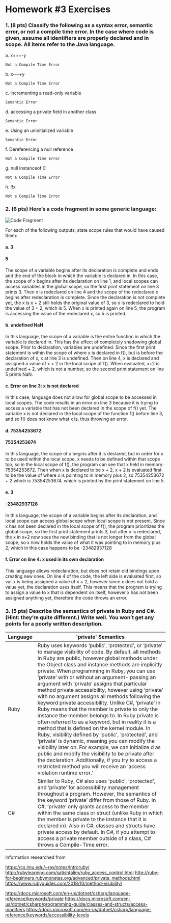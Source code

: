 # Homework #3 Exercises

### 1. (8 pts) Classify the following as a syntax error, semantic error, or not a compile time error. In the case where code is given, assume all identifiers are properly declared and in scope. All items refer to the Java language.

a. x+++-y   

    Not a Compile Time Error

b. x---+y

    Not a Compile Time Error

c. incrementing a read-only variable

    Semantic Error

d. accessing a private field in another class

    Semantic Error

e. Using an uninitialized variable

    Semantic Error

f. Dereferencing a null reference

    Not a Compile Time Error

g. null instanceof C

    Not a Compile Time Error

h. !!x

    Not a Compile Time Error


### 2. (6 pts) Here’s a code fragment in some generic language:


 ![Code Fragment](https://i.imgur.com/Lf4e6Xd.png)



For each of the following outputs, state scope rules that would have caused them:

#### a. 3
#### 5

The scope of a variable begins after its declaration is complete and ends and the end of the block in which the variable is declared in. In this case, the scope of x begins after its declaration on line 1, and local scopes can access variables in the global scope, so the first print statement on line 3 prints 3. Then x is redeclared on line 4 and the scope of the redeclared x begins after redeclaration is complete. Since the declaration is not complete yet, the x is x + 2 still holds the original value of 3, so x is redeclared to hold the value of 3 + 2, which is 5. When x is printed again on line 5, the program is accessing the value of the redeclared x, so 5 is printed.


#### b. undefined NaN

In this language, the scope of a variable is the entire function in which the variable is declared in. This has the effect of completely shadowing global scope. Prior to declaration, variables are undefined. Since the first print statement is within the scope of where x is declared in f(), but is before the declaration of x, x at line 3 is undefined. Then on line 4, x is declared and assigned a value of x + 2 in the local scope of f(). When evaluated, x+2 is undefined + 2. which is not a number, so the second print statement on line 5 prints NaN.


#### c. Error on line 3: x is not declared

In this case, language does not allow for global scope to be accessed in local scopes. The code results in an error on line 3 because it is trying to access a variable that has not been declared in the scope of f() yet. The variable x is not declared in the local scope of the function f() before line 3, and so f() does not know what x is, thus throwing an error.


#### d. 75354253672
#### 75354253674


In this language, the scope of x begins after it is declared, but in order for x to be used within the local scope, x needs to be defined within that scope too, so in the local scope of f(), the program can see that x held in memory: 75354253672. Then when x is declared to be x + 2, x + 2 is evaluated first to be the value of where x is pointing to in memory plus 2, so 75354253672 + 2 which is 75354253674, which is printed by the print statement on line 5.


#### e. 3
#### -23482937128


  In this language, the scope of a variable begins after its declaration, and local scope can access global scope when local scope is not present. Since x has not been declared in the local scope of f(), the program prioritizes the global scope, so the first print statement prints 3, but after x is redeclared, the x in x+2 now sees the new binding that is not longer from the global scope, so x now holds the value of what it was pointing to in memory plus 2, which in this case happens to be -23482937128


#### f. Error on line 4: x used in its own declaration


This language allows redeclaration, but does not retain old bindings upon creating new ones. On line 4 of the code, the left side is evaluated first, so var x is being assigned a value of x + 2, however since x does not hold a value yet, the declaration uses itself. This means that the program is trying to assign a value to x that is dependent on itself, however x has not been assigned anything yet, therefore the code throws an error.



### 3. (5 pts) Describe the semantics of private in Ruby and C#. (Hint: they’re quite different.) Write well. You won’t get any points for a poorly written description.


| Language | 'private' Semantics |
| --- | --- |
| Ruby | Ruby uses keywords ‘public’, ‘protected’, or ‘private’ to manage visibility of code. By default, all methods in Ruby are public, however global methods under the Object class and instance methods are implicitly private. When programming in Ruby, you can use ‘private’ with or without an argument- passing an argument with ‘private’ assigns that particular method private accessibility, however using ‘private’ with no argument assigns all methods following the keyword private accessibility. Unlike C#, ‘private’ in Ruby means that the member is private to only the instance the member belongs to. In Ruby private is often referred to as a keyword, but in reality it is a method that is defined on the kernel module. In Ruby, visibility defined by ‘public’, ‘protected’, and ‘private’ is dynamic, meaning you can modify the visibility later on. For example, we can initialize d as public and modify the visibility to be private after the declaration. Additionally, if you try to access a restricted method you will receive an ‘access violation runtime error.’ |
| C# | Similar to Ruby, C# also uses ‘public’, ‘protected’, and ‘private’ for accessibility management throughout a program. However, the semantics of the keyword ‘private’ differ from those of Ruby. In C#, ‘private’ only grants access to the member within the same class or struct (unlike Ruby in which the member is private to the instance that it is declared in). Also in C#, classes and structs have private access by default. In C#, if you attempt to access a private member outside of a class, C# throws a Compile-Time error. |

Information researched from 

https://cs.lmu.edu/~ray/notes/introruby/
http://rubylearning.com/satishtalim/ruby_access_control.html
http://ruby-for-beginners.rubymonstas.org/advanced/private_methods.html
https://www.rubyguides.com/2018/10/method-visibility/

https://docs.microsoft.com/en-us/dotnet/csharp/language-reference/keywords/private
https://docs.microsoft.com/en-us/dotnet/csharp/programming-guide/classes-and-structs/access-modifiers
https://docs.microsoft.com/en-us/dotnet/csharp/language-reference/keywords/accessibility-levels

